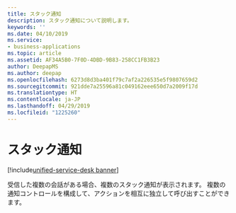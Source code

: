 ```yaml
---
title: スタック通知
description: スタック通知について説明します。
keywords: ''
ms.date: 04/10/2019
ms.service:
- business-applications
ms.topic: article
ms.assetid: AF34A5B0-7F0D-4DBD-9B83-258CC1FB3B23
author: DeepapMS
ms.author: deepap
ms.openlocfilehash: 6273d8d3ba401f79c7af2a226535e5f9807659d2
ms.sourcegitcommit: 921dde7a25596a81c049162eee650d7a2009f17d
ms.translationtype: HT
ms.contentlocale: ja-JP
ms.lasthandoff: 04/29/2019
ms.locfileid: "1225260"
---
```

# <a name="stack-notification"></a>スタック通知

[!include[unified-service-desk banner](../../../includes/unified-service-desk.md)]

受信した複数の会話がある場合、複数のスタック通知が表示されます。 複数の通知コントロールを構成して、アクションを相互に独立して呼び出すことができます。 
